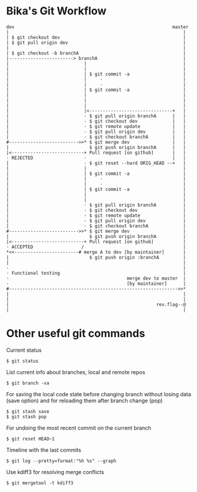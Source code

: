Bika's Git Workflow
===================

    dev			                                                  master
    |                                                                 |
    | $ git checkout dev                                              |
    | $ git pull origin dev                                           |
    |                                                                 |
    | $ git checkout -b branchA                                       |
    |------------------------> branchA                                |
    |                            |                                    |
    |                            |                                    |
    |                            | $ git commit -a                    |
    |                            |     ·                              |
    |                            |     ·                              |
    |                            | $ git commit -a                    |
    |                            |                                    |
    |                            |                                    |
    |                            |                                    |
    |                            |<-------------------------------+   |
    |                            · $ git pull origin branchA      |   |
    |                            · $ git checkout dev             |   |
    |                            · $ git remote update            |   |
    |                            · $ git pull origin dev          |   |
    |                            · $ git checkout branchA         |   |
    #-------------------------->>* $ git merge dev                |   |
    |                              $ git push origin branchA      |   |
    |<···························+ Pull request [on github]       |   |
    · REJECTED                   ·                                |   |
    |                            · $ git reset --hard ORIG_HEAD --+   |
    |                            |                                    |
    |                            | $ git commit -a                    |
    |                            |     ·                              |
    |                            |     ·                              |
    |                            | $ git commit -a                    |
    |                            |                                    |
    |                            |                                    |
    |                            · $ git pull origin branchA          |
    |                            · $ git checkout dev                 |
    |                            · $ git remote update                |
    |                            · $ git pull origin dev              |
    |                            · $ git checkout branchA             |
    #-------------------------->>* $ git merge dev                    |
    |                              $ git push origin branchA          |
    |<···························+ Pull request [on github]           |
    · ACCEPTED                  /                                     |
    *<<------------------------# merge A to dev [by maintainer]       |
    |                              $ git push origin :branchA         |
    |                                                                 |
    ·                                                                 |
    · Functional testing                                              |
    ·                                            merge dev to master  |
    ·                                            [by maintainer]      |
    #--------------------------------------------------------------->>*
    |                                                                 |
    |                                                                 |
    |                                                       rev.flag--@
    |                                                                 |

Other useful git commands
=========================

Current status

    $ git status

List current info about branches, local and remote repos

    $ git branch -va

For saving the local code state before changing branch without losing 
data (save option) and for reloading them after branch change (pop)

    $ git stash save
    $ git stash pop

For undoing the most recent commit on the current branch

    $ git reset HEAD~1

Timeline with the last commits

    $ git log --pretty=format:"%h %s" --graph

Use kdiff3 for resolving merge conflicts

    $ git mergetool -t kdiff3
